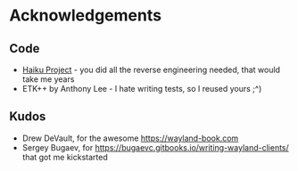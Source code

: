 # Acknowledgements

## Code

* [Haiku Project][1] - you did all the reverse engineering needed, that would take me years
* ETK++ by Anthony Lee - I hate writing tests, so I reused yours ;^)

[1]: https://www.haiku-os.org

## Kudos

* Drew DeVault, for the awesome <https://wayland-book.com>
* Sergey Bugaev, for <https://bugaevc.gitbooks.io/writing-wayland-clients/> that got me kickstarted
